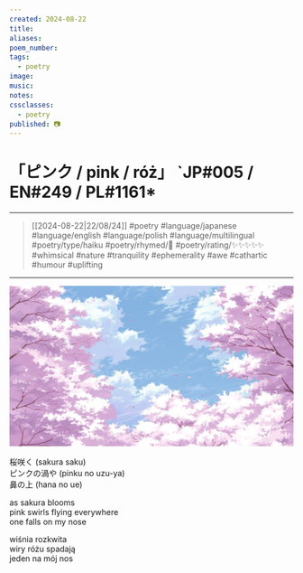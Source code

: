 ```yaml
---
created: 2024-08-22
title:
aliases:
poem_number:
tags:
  - poetry
image:
music:
notes:
cssclasses:
  - poetry
published: 📷
---
```

# 「ピンク / pink / róż」 `JP#005 / EN#249 / PL#1161*

---

> [[2024-08-22|22/08/24]]
> #poetry 
> #language/japanese #language/english #language/polish #language/multilingual
> #poetry/type/haiku 
> #poetry/rhymed/🔴 
> #poetry/rating/✨✨✨✨✨ 
> #whimsical #nature #tranquility #ephemerality #awe #cathartic #humour #uplifting 

---

![poem-ピンク](../!art/poem-ピンク.jpg)


桜咲く (sakura saku)  
ピンクの渦や (pinku no uzu-ya)  
鼻の上 (hana no ue)  
  
as sakura blooms  
pink swirls flying everywhere  
one falls on my nose  
  
wiśnia rozkwita  
wiry różu spadają  
jeden na mój nos